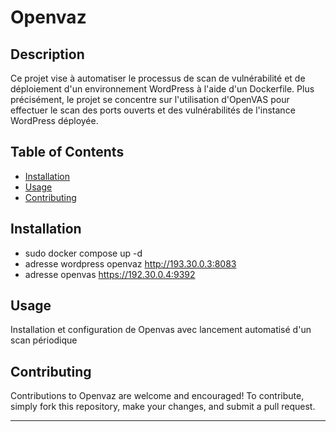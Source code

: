 # Openvaz

## Description

Ce projet vise à automatiser le processus de scan de vulnérabilité et de déploiement d'un environnement WordPress à l'aide d'un Dockerfile. Plus précisément, le projet se concentre sur l'utilisation d'OpenVAS pour effectuer le scan des ports ouverts et des vulnérabilités de l'instance WordPress déployée.

## Table of Contents

- [Installation](#installation)
- [Usage](#usage)
- [Contributing](#contributing)

## Installation

- sudo docker compose up -d
- adresse wordpress openvaz http://193.30.0.3:8083 
- adresse openvas https://192.30.0.4:9392

## Usage

Installation et configuration de Openvas avec lancement automatisé d'un scan périodique


## Contributing

Contributions to Openvaz are welcome and encouraged! To contribute, simply fork this repository, make your changes, and submit a pull request.

---
